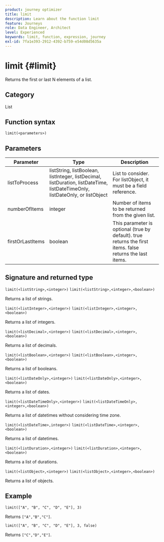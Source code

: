 ```yaml
---
product: journey optimizer
title: limit
description: Learn about the function limit
feature: Journeys
role: Data Engineer, Architect
level: Experienced
keywords: limit, function, expression, journey
exl-id: 7fa1e393-2912-4392-b759-e54d08d5635a
---
```

# limit {#limit}

Returns the first or last N elements of a list.

## Category

List

## Function syntax

`limit(<parameters>)`

## Parameters

| Parameter | Type             | Description             |
|-----------|------------------|------------------|
| listToProcess | listString, listBoolean, listInteger, listDecimal, listDuration, listDateTime, listDateTimeOnly, listDateOnly, or listObject | List to consider. For listObject, it must be a field reference. |
| numberOfItems | integer | Number of items to be returned from the given list. |
| firstOrLastItems | boolean | This parameter is optional (true by default). true returns the first items. false returns the last items. |

## Signature and returned type

`limit(<listString>,<integer>)`
`limit(<listString>,<integer>,<boolean>)`

Returns a list of strings.

`limit(<listInteger>,<integer>)`
`limit(<listInteger>,<integer>,<boolean>)`

Returns a list of integers.

`limit(<listDecimal>,<integer>)`
`limit(<listDecimal>,<integer>,<boolean>)`

Returns a list of decimals.

`limit(<listBoolean>,<integer>)`
`limit(<listBoolean>,<integer>,<boolean>)`

Returns a list of booleans.

`limit(<listDateOnly>,<integer>)`
`limit(<listDateOnly>,<integer>,<boolean>)`

Returns a list of dates.

`limit(<listDateTimeOnly>,<integer>)`
`limit(<listDateTimeOnly>,<integer>,<boolean>)`

Returns a list of datetimes without considering time zone.

`limit(<listDateTime>,integer>)`
`limit(<listDateTime>,<integer>,<boolean>)`

Returns a list of datetimes.

`limit(<listDuration>,<integer>)`
`limit(<listDuration>,<integer>,<boolean>)`

Returns a list of durations.

`limit(<listObject>,<integer>)`
`limit(<listObject>,<integer>,<boolean>)`

Returns a list of objects.

## Example

`limit(["A", "B", "C", "D", "E"], 3)`

Returns `["A","B","C"]`.

`limit(["A", "B", "C", "D", "E"], 3, false)`

Returns `["C","D","E"]`.

